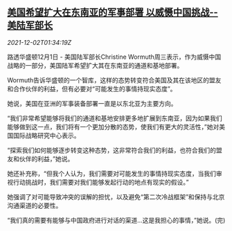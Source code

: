 <!--1638410462000-->
[美国希望扩大在东南亚的军事部署 以威慑中国挑战--美陆军部长](https://cn.reuters.com/article/us-military-southeast-asia-china-1202-idCNKBS2IH045)
------

<div><i>2021-12-02T01:34:19Z</i></div><p>路透华盛顿12月1日 - 美国陆军部长Christine Wormuth周三表示，作为威慑中国战略的一部分，美国陆军希望扩大其在东南亚的通道和基地部署。</p><p>Wormuth告诉华盛顿的一个智库，这样的态势转变符合美国及其在该地区的盟友和合作伙伴的利益，但有必要对“可能发生的事情持现实态度”。</p><p>她说，美国在亚洲的军事装备部署一直是以东北亚为主要方向。</p><p>“我们非常希望能够将我们的通道和基地安排更多地扩展到东南亚，因为如果我们能够做到这一点，我们将有一个更加分散的态势，使我们有更大的灵活性，”她对美国国际战略研究中心表示。</p><p>“探索我们如何能够逐步转变这种态势，这非常符合我们的利益，也符合我们的盟友和伙伴的利益，”她说。</p><p>她还补充称，“但我个人认为，我们需要对可能发生的事情持现实态度，当我们审视行动挑战时，我们需要对我们能够发起行动的地点有现实的假设。”</p><p>她强调了对可能导致冲突的误解的担忧，以及避免“第二次冷战框架”和保持与北京沟通渠道的必要性。</p><p>“我们真的需要有能够与中国政府进行对话的渠道...这是我担心的事情，”她说。(完)</p>
